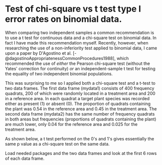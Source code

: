 # Test of chi-square vs t test type I error rates on binomial data.

When comparing two independent samples a common recommendation is to use a t test for continuous data and a chi-square test on binomial data. In fact I have made this recommendation myself. Recently, however, when researching the use of a non-inferiority test applied to binomial data, I came upon a paper by D'Agostino et al. [-@dagostinoAppropriatenessCommonProcedures1988], which recommended the use of *either* the Pearson chi-square test (without the Yates' correction for continuity) *or* an independent-sample t test for testing the equality of two independent binomial populations.

This was surprising to me so I applied both a chi-square test and a t-test to two data frames. The first data frame (mydata1) consists of 400 frequency quadrats, 200 of which were randomly located in a treatment area and 200 in a reference area. In each quadrat a target plant species was recorded either as present (1) or absent (0). The proportion of quadrats containing the plant was 0.54 in the reference area and 0.45 in the treatment area. The second data frame (mydata2) has the same number of frequency quadrats in both areas but frequencies (proportions of quadrats containing the plant) are much lower, only 0.04 for the reference area and 0.025 for the treatment area.

As shown below, a t test performed on the 0's and 1's gives essentially the same p value as a chi-square test on the same data.

Load needed packages and the two data frames and look at the first 6 rows of each data frame.
